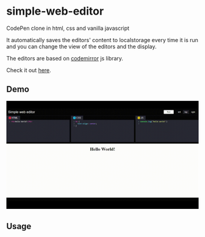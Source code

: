 # simple-web-editor
CodePen clone in html, css and vanilla javascript

It automatically saves the editors' content to localstorage every time it is run and you can change the view of the editors and the display.

The editors are based on [codemirror](https://codemirror.net/) js library.

Check it out [here](https://rotimiolatunbos.github.io/simple-web-editor).

## Demo
![Editor Demo](/demo/editor.gif)

## Usage


